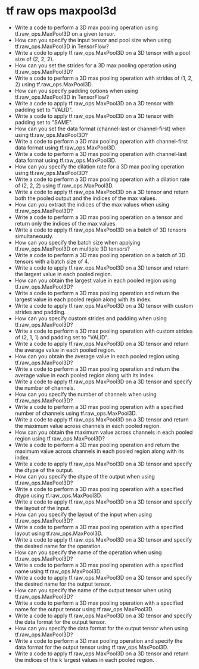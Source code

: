 # tf raw ops maxpool3d

- Write a code to perform a 3D max pooling operation using tf.raw_ops.MaxPool3D on a given tensor.
- How can you specify the input tensor and pool size when using tf.raw_ops.MaxPool3D in TensorFlow?
- Write a code to apply tf.raw_ops.MaxPool3D on a 3D tensor with a pool size of (2, 2, 2).
- How can you set the strides for a 3D max pooling operation using tf.raw_ops.MaxPool3D?
- Write a code to perform a 3D max pooling operation with strides of (1, 2, 2) using tf.raw_ops.MaxPool3D.
- How can you specify padding options when using tf.raw_ops.MaxPool3D in TensorFlow?
- Write a code to apply tf.raw_ops.MaxPool3D on a 3D tensor with padding set to "VALID".
- Write a code to apply tf.raw_ops.MaxPool3D on a 3D tensor with padding set to "SAME".
- How can you set the data format (channel-last or channel-first) when using tf.raw_ops.MaxPool3D?
- Write a code to perform a 3D max pooling operation with channel-first data format using tf.raw_ops.MaxPool3D.
- Write a code to perform a 3D max pooling operation with channel-last data format using tf.raw_ops.MaxPool3D.
- How can you specify the dilation rate for a 3D max pooling operation using tf.raw_ops.MaxPool3D?
- Write a code to perform a 3D max pooling operation with a dilation rate of (2, 2, 2) using tf.raw_ops.MaxPool3D.
- Write a code to apply tf.raw_ops.MaxPool3D on a 3D tensor and return both the pooled output and the indices of the max values.
- How can you extract the indices of the max values when using tf.raw_ops.MaxPool3D?
- Write a code to perform a 3D max pooling operation on a tensor and return only the indices of the max values.
- Write a code to apply tf.raw_ops.MaxPool3D on a batch of 3D tensors simultaneously.
- How can you specify the batch size when applying tf.raw_ops.MaxPool3D on multiple 3D tensors?
- Write a code to perform a 3D max pooling operation on a batch of 3D tensors with a batch size of 4.
- Write a code to apply tf.raw_ops.MaxPool3D on a 3D tensor and return the largest value in each pooled region.
- How can you obtain the largest value in each pooled region using tf.raw_ops.MaxPool3D?
- Write a code to perform a 3D max pooling operation and return the largest value in each pooled region along with its index.
- Write a code to apply tf.raw_ops.MaxPool3D on a 3D tensor with custom strides and padding.
- How can you specify custom strides and padding when using tf.raw_ops.MaxPool3D?
- Write a code to perform a 3D max pooling operation with custom strides of (2, 1, 1) and padding set to "VALID".
- Write a code to apply tf.raw_ops.MaxPool3D on a 3D tensor and return the average value in each pooled region.
- How can you obtain the average value in each pooled region using tf.raw_ops.MaxPool3D?
- Write a code to perform a 3D max pooling operation and return the average value in each pooled region along with its index.
- Write a code to apply tf.raw_ops.MaxPool3D on a 3D tensor and specify the number of channels.
- How can you specify the number of channels when using tf.raw_ops.MaxPool3D?
- Write a code to perform a 3D max pooling operation with a specified number of channels using tf.raw_ops.MaxPool3D.
- Write a code to apply tf.raw_ops.MaxPool3D on a 3D tensor and return the maximum value across channels in each pooled region.
- How can you obtain the maximum value across channels in each pooled region using tf.raw_ops.MaxPool3D?
- Write a code to perform a 3D max pooling operation and return the maximum value across channels in each pooled region along with its index.
- Write a code to apply tf.raw_ops.MaxPool3D on a 3D tensor and specify the dtype of the output.
- How can you specify the dtype of the output when using tf.raw_ops.MaxPool3D?
- Write a code to perform a 3D max pooling operation with a specified dtype using tf.raw_ops.MaxPool3D.
- Write a code to apply tf.raw_ops.MaxPool3D on a 3D tensor and specify the layout of the input.
- How can you specify the layout of the input when using tf.raw_ops.MaxPool3D?
- Write a code to perform a 3D max pooling operation with a specified layout using tf.raw_ops.MaxPool3D.
- Write a code to apply tf.raw_ops.MaxPool3D on a 3D tensor and specify the desired name for the operation.
- How can you specify the name of the operation when using tf.raw_ops.MaxPool3D?
- Write a code to perform a 3D max pooling operation with a specified name using tf.raw_ops.MaxPool3D.
- Write a code to apply tf.raw_ops.MaxPool3D on a 3D tensor and specify the desired name for the output tensor.
- How can you specify the name of the output tensor when using tf.raw_ops.MaxPool3D?
- Write a code to perform a 3D max pooling operation with a specified name for the output tensor using tf.raw_ops.MaxPool3D.
- Write a code to apply tf.raw_ops.MaxPool3D on a 3D tensor and specify the data format for the output tensor.
- How can you specify the data format for the output tensor when using tf.raw_ops.MaxPool3D?
- Write a code to perform a 3D max pooling operation and specify the data format for the output tensor using tf.raw_ops.MaxPool3D.
- Write a code to apply tf.raw_ops.MaxPool3D on a 3D tensor and return the indices of the k largest values in each pooled region.